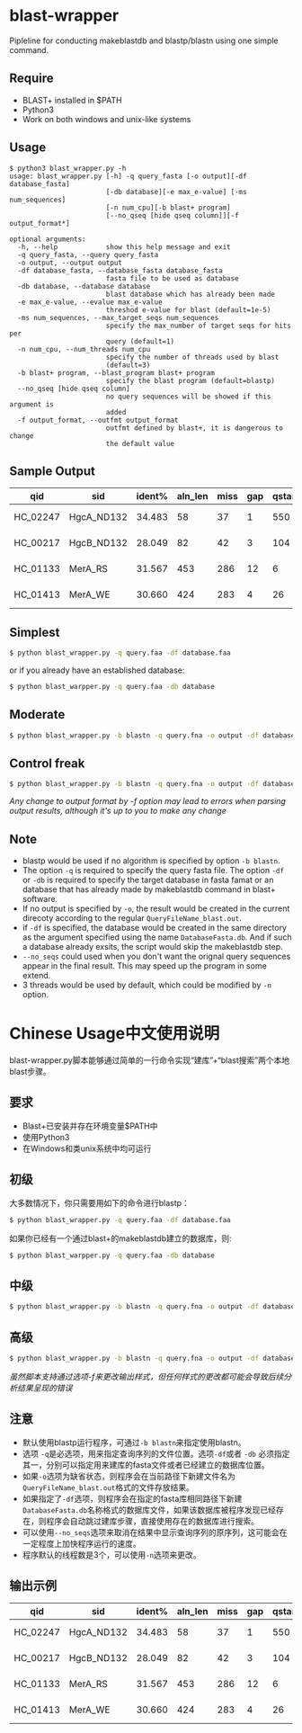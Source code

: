 # blast-wrapper
Pipleline for conducting makeblastdb and blastp/blastn using one simple command.
## Require
- BLAST+ installed in $PATH
- Python3
- Work on both windows and unix-like systems
## Usage
```
$ python3 blast_wrapper.py -h
usage: blast_wrapper.py [-h] -q query_fasta [-o output][-df database_fasta]
                        [-db database][-e max_e-value] [-ms num_sequences]
                        [-n num_cpu][-b blast+ program]
                        [--no_qseq [hide qseq column]][-f output_format*]

optional arguments:
  -h, --help            show this help message and exit
  -q query_fasta, --query query_fasta
  -o output, --output output
  -df database_fasta, --database_fasta database_fasta
                        fasta file to be used as database
  -db database, --database database
                        blast database which has already been made
  -e max_e-value, --evalue max_e-value
                        threshod e-value for blast (default=1e-5)
  -ms num_sequences, --max_target_seqs num_sequences
                        specify the max_number of target seqs for hits per
                        query (default=1)
  -n num_cpu, --num_threads num_cpu
                        specify the number of threads used by blast
                        (default=3)
  -b blast+ program, --blast_program blast+ program
                        specify the blast program (default=blastp)
  --no_qseq [hide qseq column]
                        no query sequences will be showed if this argument is
                        added
  -f output_format, --outfmt output_format
                        outfmt defined by blast+, it is dangerous to change
                        the default value
```
## Sample Output
qid | sid | ident% | aln_len | miss | gap | qstart | qend | sstart | send | qlen | slen | evalue | bitscore | qcov% | qseq
--- | --- | ------ | ------- | ---- | --- | ------ | ---- | ------ | ---- | ---- | ---- | ------ | -------- | ----- | ----
HC_02247 | HgcA_ND132 | 34.483 | 58 | 37 | 1 | 550 | 607 | 9 | 65 | 608 | 95 | 1.42e-08 | 43.1 | 9.4 | MEAVE...
HC_00217 | HgcB_ND132 | 28.049 | 82 | 42 | 3 | 104 | 176 | 18 | 91 | 220 | 95 | 8.56e-06 | 33.5 | 32.7 | METVE...
HC_01133 | MerA_RS | 31.567 | 453 | 286 | 12 | 6 | 445 | 9 | 450 | 466 | 480 | 2.88e-55 | 182 | 94.2 | MSKVH...
HC_01413 | MerA_WE | 30.660 | 424 | 283 | 4 | 26 | 443 | 114 | 532 | 455 | 554 | 7.74e-63 | 204 | 91.6 | MDFFD...
## Simplest
```bash
$ python blast_wrapper.py -q query.faa -df database.faa
```
or if you already have an established database:
```bash
$ python blast_warpper.py -q query.faa -db database
```
## Moderate
```bash
$ python blast_wrapper.py -b blastn -q query.fna -o output -df database.fna -e 1e-10 -n 5
```

## Control freak
```bash
$ python blast_wrapper.py -b blastn -q query.fna -o output -df database.fna -e 1e-10 -n 5 -ms 3 --no_qseq
```
*Any change to output format by -f option may lead to errors when parsing output results, although it's up to you to make any change*

## Note
- blastp would be used if no algorithm is specified by option `-b blastn`.
- The option `-q` is required to specify the query fasta file. The option `-df` or `-db` is required to specify the target database in fasta famat or an database that has already made by makeblastdb command in blast+ software.
- If no output is specified by `-o`, the result would be created in the current direcoty according to the regular `QueryFileName_blast.out`.
- if `-df` is specified, the database would be created in the same directory as the argument specified using the name `DatabaseFasta.db`. And if such a database already exsits, the script would skip the makeblastdb step.
- `--no_seqs` could used when you don't want the orignal query sequences appear in the final result. This may speed up the program in some extend.
- 3 threads would be used by default, which could be modified by `-n` option.

  

# Chinese Usage中文使用说明
blast-wrapper.py脚本能够通过简单的一行命令实现“建库”+“blast搜索”两个本地blast步骤。
## 要求
- Blast+已安装并存在环境变量$PATH中
- 使用Python3
- 在Windows和类unix系统中均可运行
## 初级

大多数情况下，你只需要用如下的命令进行blastp：

```bash
$ python blast_wrapper.py -q query.faa -df database.faa
```
如果你已经有一个通过blast+的makeblastdb建立的数据库，则:
```bash
$ python blast_warpper.py -q query.faa -db database
```
## 中级
```bash
$ python blast_wrapper.py -b blastn -q query.fna -o output -df database.fna -e 1e-10 -n 5
```

## 高级
```bash
$ python blast_wrapper.py -b blastn -q query.fna -o output -df database.fna -e 1e-10 -n 5 -ms 3 --no_qseq
```
*虽然脚本支持通过选项-f来更改输出样式，但任何样式的更改都可能会导致后续分析结果呈现的错误*

## 注意
- 默认使用blastp运行程序，可通过`-b blastn`来指定使用blastn。
- 选项 `-q`是必选项，用来指定查询序列的文件位置。选项`-df`或者 `-db` 必须指定其一，分别可以指定用来建库的fasta文件或者已经建立的数据库位置。
- 如果`-o`选项为缺省状态，则程序会在当前路径下新建文件名为 `QueryFileName_blast.out`格式的文件存放结果。
- 如果指定了`-df`选项，则程序会在指定的fasta库相同路径下新建`DatabaseFasta.db`名称格式的数据库文件，如果该数据库被程序发现已经存在，则程序会自动跳过建库步骤，直接使用存在的数据库进行搜索。
- 可以使用`--no_seqs`选项来取消在结果中显示查询序列的原序列，这可能会在一定程度上加快程序运行的速度。 
- 程序默认的线程数是3个，可以使用`-n`选项来更改。

## 输出示例

qid | sid | ident% | aln_len | miss | gap | qstart | qend | sstart | send | qlen | slen | evalue | bitscore | qcov% | qseq
--- | --- | ------ | ------- | ---- | --- | ------ | ---- | ------ | ---- | ---- | ---- | ------ | -------- | ----- | ----
HC_02247 | HgcA_ND132 | 34.483 | 58 | 37 | 1 | 550 | 607 | 9 | 65 | 608 | 95 | 1.42e-08 | 43.1 | 9.4 | MEAVE...
HC_00217 | HgcB_ND132 | 28.049 | 82 | 42 | 3 | 104 | 176 | 18 | 91 | 220 | 95 | 8.56e-06 | 33.5 | 32.7 | METVE...
HC_01133 | MerA_RS | 31.567 | 453 | 286 | 12 | 6 | 445 | 9 | 450 | 466 | 480 | 2.88e-55 | 182 | 94.2 | MSKVH...
HC_01413 | MerA_WE | 30.660 | 424 | 283 | 4 | 26 | 443 | 114 | 532 | 455 | 554 | 7.74e-63 | 204 | 91.6 | MDFFD...